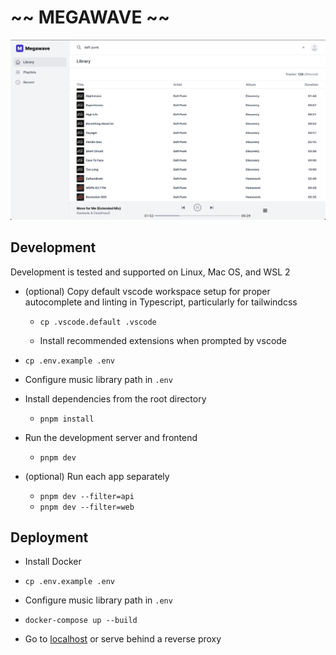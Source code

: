 # ~~ MEGAWAVE ~~

![Home screen image as of 3/16/2022](/images/home.png)

## Development

Development is tested and supported on Linux, Mac OS, and WSL 2

- (optional) Copy default vscode workspace setup for proper autocomplete and linting in Typescript, particularly for tailwindcss

  - `cp .vscode.default .vscode`

  - Install recommended extensions when prompted by vscode

- `cp .env.example .env`

- Configure music library path in `.env`

- Install dependencies from the root directory

  - `pnpm install`

- Run the development server and frontend

  - `pnpm dev`

- (optional) Run each app separately

  - `pnpm dev --filter=api`
  - `pnpm dev --filter=web`

## Deployment

- Install Docker

- `cp .env.example .env`

- Configure music library path in `.env`

- `docker-compose up --build`

- Go to [localhost](http://localhost) or serve behind a reverse proxy
